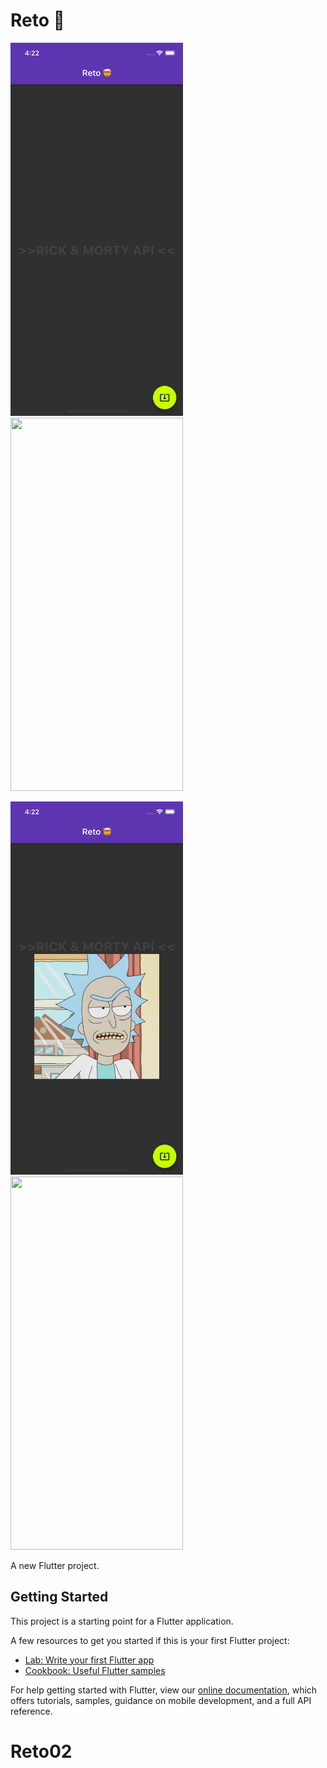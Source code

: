 # Reto 🤯

<img src="images/screen1.png" width="276" height="597"> <img src="images/i2.png" width="276" height="597">

<img src="images/screen2.png" width="276" height="597"> <img src="images/i2.png" width="276" height="597">

A new Flutter project.

## Getting Started

This project is a starting point for a Flutter application.

A few resources to get you started if this is your first Flutter project:

- [Lab: Write your first Flutter app](https://flutter.dev/docs/get-started/codelab)
- [Cookbook: Useful Flutter samples](https://flutter.dev/docs/cookbook)

For help getting started with Flutter, view our
[online documentation](https://flutter.dev/docs), which offers tutorials,
samples, guidance on mobile development, and a full API reference.
# Reto02
